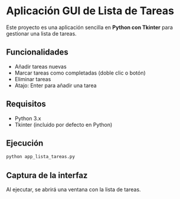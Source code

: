 # Aplicación GUI de Lista de Tareas

Este proyecto es una aplicación sencilla en **Python con Tkinter** para gestionar una lista de tareas.

## Funcionalidades
- Añadir tareas nuevas
- Marcar tareas como completadas (doble clic o botón)
- Eliminar tareas
- Atajo: Enter para añadir una tarea

## Requisitos
- Python 3.x
- Tkinter (incluido por defecto en Python)

## Ejecución
```bash
python app_lista_tareas.py
```

## Captura de la interfaz
Al ejecutar, se abrirá una ventana con la lista de tareas.

